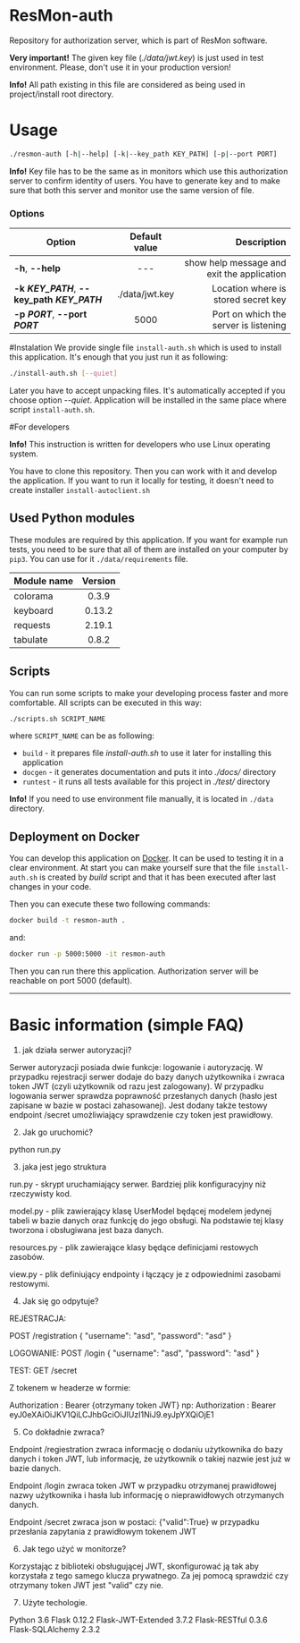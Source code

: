 # ResMon-auth
Repository for authorization server, which is part of ResMon software.

**Very important!** The given key file (_./data/jwt.key_) is just used in test environment.
Please, don't use it in your production version!

**Info!** All path existing in this file are considered
as being used in project/install root directory.

# Usage

```bash
./resmon-auth [-h|--help] [-k|--key_path KEY_PATH] [-p|--port PORT]
```

**Info!** Key file has to be the same as in monitors
which use this authorization server to confirm identity of users.
You have to generate key and to make sure that both this server and monitor
use the same version of file.

### Options
| Option                                       | Default value  | Description                                |
| -------------------------------------------- |:--------------:| ------------------------------------------:|
| **-h**, **--help**                           | ---            | show help message and exit the application |
| **-k _KEY_PATH_**, **--key_path _KEY_PATH_** | ./data/jwt.key | Location where is stored secret key        |
| **-p _PORT_**, **--port _PORT_**             | 5000           | Port on which the server is listening      |

#Instalation
We provide single file `install-auth.sh` which is used to install this application. It's enough that you just run it as following:
```bash
./install-auth.sh [--quiet]
```
Later you have to accept unpacking files. It's automatically accepted if you choose option _--quiet_.
Application will be installed in the same place where script `install-auth.sh`.

#For developers

**Info!** This instruction is written for developers who use Linux operating system.

You have to clone this repository. Then you can work with it and develop the application.
If you want to run it locally for testing, it doesn't need to create installer `install-autoclient.sh` 

## Used Python modules

These modules are required by this application. If you want for example run tests,
you need to be sure that all of them are installed on your computer by `pip3`.
You can use for it `./data/requirements` file.

| Module name                            | Version             |
| -------------------------------------- |:-------------------:|
| colorama                               | 0.3.9               |
| keyboard                               | 0.13.2              |
| requests                               | 2.19.1              |
| tabulate                               | 0.8.2               |

## Scripts

You can run some scripts to make your developing process faster and more comfortable.
All scripts can be executed in this way:
```bash
./scripts.sh SCRIPT_NAME
```
where `SCRIPT_NAME` can be as following:
* `build` - it prepares file _install-auth.sh_ to use it later for installing this application
* `docgen` - it generates documentation and puts it into _./docs/_ directory
* `runtest` - it runs all tests available for this project in _./test/_ directory

**Info!** If you need to use environment file manually, it is located in `./data` directory.

## Deployment on Docker
You can develop this application on [Docker](https://docs.docker.com).
It can be used to testing it in a clear environment.
At start you can make yourself sure that the file `install-auth.sh`
is created by _build_ script and that it has been executed
after last changes in your code.

Then you can execute these two following commands:
```bash
docker build -t resmon-auth .
```
and:
```bash
docker run -p 5000:5000 -it resmon-auth
```
Then you can run there this application.
Authorization server will be reachable on port 5000 (default).


--------------------
# Basic information (simple FAQ)

1. jak działa serwer autoryzacji?

Serwer autoryzacji posiada dwie funkcje: logowanie i autoryzację.
W przypadku rejestracji serwer dodaje do bazy danych użytkownika i zwraca token JWT (czyli użytkownik od razu jest zalogowany).
W przypadku logowania serwer sprawdza poprawność przesłanych danych (hasło jest zapisane w bazie w postaci zahasowanej).
Jest dodany także testowy endpoint /secret umożliwiający sprawdzenie czy token jest prawidłowy.

2. Jak go uruchomić?

python run.py

3. jaka jest jego struktura

run.py - skrypt uruchamiający serwer. Bardziej plik konfiguracyjny niż rzeczywisty kod.

model.py - plik zawierający klasę UserModel będącej modelem jedynej tabeli w bazie danych oraz funkcję do jego obsługi.
Na podstawie tej klasy tworzona i obsługiwana jest baza danych.

resources.py - plik zawierające klasy będące definicjami restowych zasobów. 

view.py - plik definiujący endpointy i łączący je z odpowiednimi zasobami restowymi.


4. Jak się go odpytuje?


REJESTRACJA:

POST /registration
{
    "username": "asd",
    "password": "asd"
}


LOGOWANIE:
POST /login
{
    "username": "asd",
    "password": "asd"
}

TEST:
GET /secret

Z tokenem w headerze w formie:

Authorization : Bearer {otrzymany token JWT}
np:
Authorization : Bearer eyJ0eXAiOiJKV1QiLCJhbGciOiJIUzI1NiJ9.eyJpYXQiOjE1


5. Co dokładnie zwraca?

Endpoint /regiestration zwraca informację o dodaniu użytkownika do bazy danych i token JWT, lub informację, że użytkownik o takiej nazwie jest już w 
bazie danych.

Endpoint /login zwraca token JWT w przypadku otrzymanej prawidłowej nazwy użytkownika i hasła lub informację o nieprawidłowych otrzymanych danych.

Endpoint /secret zwraca json w postaci: {"valid":True} w przypadku przesłania zapytania z prawidłowym tokenem JWT


6. Jak tego użyć w monitorze?

Korzystając z biblioteki obsługującej JWT, skonfigurować ją tak aby korzystała z tego samego klucza prywatnego. 
Za jej pomocą sprawdzić czy otrzymany token JWT jest "valid" czy nie.

7. Użyte techologie.

Python 3.6
Flask 0.12.2
Flask-JWT-Extended 3.7.2
Flask-RESTful 0.3.6
Flask-SQLAlchemy 2.3.2